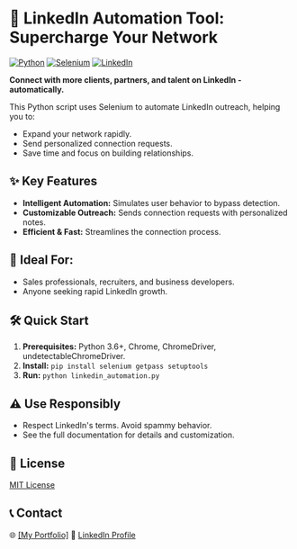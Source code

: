 # 🔗 LinkedIn Automation Tool: Supercharge Your Network

[![Python](https://img.shields.io/badge/Python-3.x-blue.svg)](https://www.python.org/)
[![Selenium](https://img.shields.io/badge/Selenium-Automated%20Browser-brightgreen.svg)](https://www.selenium.dev/)
[![LinkedIn](https://img.shields.io/badge/LinkedIn-Connect-informational.svg)](https://www.linkedin.com/)

**Connect with more clients, partners, and talent on LinkedIn - automatically.**

This Python script uses Selenium to automate LinkedIn outreach, helping you to:

* Expand your network rapidly.
* Send personalized connection requests.
* Save time and focus on building relationships.

## ✨ Key Features

* **Intelligent Automation:** Simulates user behavior to bypass detection.
* **Customizable Outreach:** Sends connection requests with personalized notes.
* **Efficient & Fast:** Streamlines the connection process.

## 🎯 Ideal For:

* Sales professionals, recruiters, and business developers.
* Anyone seeking rapid LinkedIn growth.

## 🛠️ Quick Start

1.  **Prerequisites:** Python 3.6+, Chrome, ChromeDriver, undetectableChromeDriver.
2.  **Install:** `pip install selenium getpass setuptools`
3.  **Run:** `python linkedin_automation.py`

## ⚠️ Use Responsibly

* Respect LinkedIn's terms. Avoid spammy behavior.
* See the full documentation for details and customization.

## 📄 License

[MIT License](LICENSE)

## 📞 Contact

🌐 [\[My Portfolio\]](https://derkskcodes.github.io/Portfolio-Web/)
🔗 [LinkedIn Profile](https://ke.linkedin.com/in/derks01)
